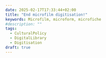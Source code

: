 ```yaml
---
date: 2025-02-17T17:33:44+02:00
title: "End microfilm digitisation!"
keywords: Microfilm, microform, microfiche
#description: ""
tags:
  - CulturalPolicy
  - DigitalLibrary
  - Digitisation
draft: true
---
```

